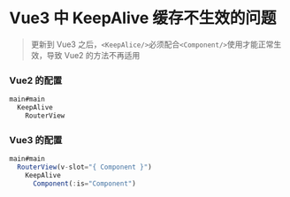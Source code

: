 # Vue3 中 KeepAlive 缓存不生效的问题

> 更新到 Vue3 之后，`<KeepAlice/>`必须配合`<Component/>`使用才能正常生效，导致 Vue2 的方法不再适用

### Vue2 的配置

```js
main#main
  KeepAlive
    RouterView
```

### Vue3 的配置

```js
main#main
  RouterView(v-slot="{ Component }")
    KeepAlive
      Component(:is="Component")
```

